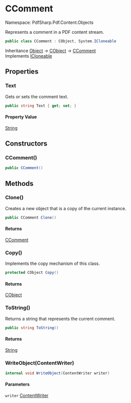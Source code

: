 # CComment

Namespace: PdfSharp.Pdf.Content.Objects

Represents a comment in a PDF content stream.

```csharp
public class CComment : CObject, System.ICloneable
```

Inheritance [Object](https://docs.microsoft.com/en-us/dotnet/api/system.object) → [CObject](./pdfsharp.pdf.content.objects.cobject) → [CComment](./pdfsharp.pdf.content.objects.ccomment)<br>
Implements [ICloneable](https://docs.microsoft.com/en-us/dotnet/api/system.icloneable)

## Properties

### **Text**

Gets or sets the comment text.

```csharp
public string Text { get; set; }
```

#### Property Value

[String](https://docs.microsoft.com/en-us/dotnet/api/system.string)<br>

## Constructors

### **CComment()**

```csharp
public CComment()
```

## Methods

### **Clone()**

Creates a new object that is a copy of the current instance.

```csharp
public CComment Clone()
```

#### Returns

[CComment](./pdfsharp.pdf.content.objects.ccomment)<br>

### **Copy()**

Implements the copy mechanism of this class.

```csharp
protected CObject Copy()
```

#### Returns

[CObject](./pdfsharp.pdf.content.objects.cobject)<br>

### **ToString()**

Returns a string that represents the current comment.

```csharp
public string ToString()
```

#### Returns

[String](https://docs.microsoft.com/en-us/dotnet/api/system.string)<br>

### **WriteObject(ContentWriter)**

```csharp
internal void WriteObject(ContentWriter writer)
```

#### Parameters

`writer` [ContentWriter](./pdfsharp.pdf.content.contentwriter)<br>
